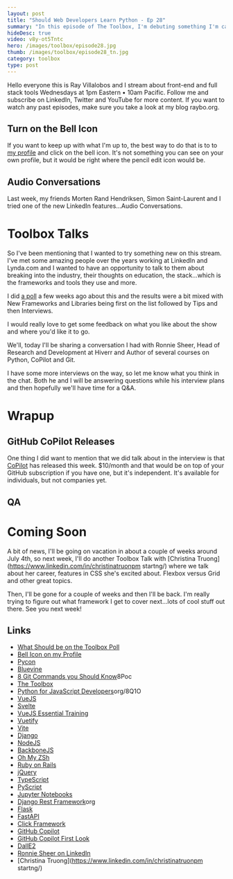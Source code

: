 ```yaml
---
layout: post
title: "Should Web Developers Learn Python - Ep 28"
summary: "In this episode of The Toolbox, I'm debuting something I'm calling Toolbox Talks. That's conversations with Web and Teaching professionals. I'll share my interview with Ronnie Sheer, who is hanging around in the Chat ready to answer your questions about Python, breaking into the industry, all of the full stack tools he uses. The pace of the web is relentless and that's why you need...the Toolbox."
hideDesc: true
video: v8y-ot5Tntc
hero: /images/toolbox/episode28.jpg
thumb: /images/toolbox/episode28_tn.jpg 
category: toolbox
type: post
---
```


Hello everyone this is Ray Villalobos and I stream about front-end and full stack tools Wednesdays at 1pm Eastern • 10am Pacific. Follow me and subscribe on LinkedIn, Twitter and YouTube for more content. If you want to watch any past episodes, make sure you take a look at my blog raybo.org.

## Turn on the Bell Icon
If you want to keep up with what I'm up to, the best way to do that is to to [my profile](https://www.linkedin.com/in/planetoftheweb/) and click on the bell icon. It's not something you can see on your own profile, but it would be right where the pencil edit icon would be.

## Audio Conversations
Last week, my friends Morten Rand Hendriksen, Simon Saint-Laurent and I tried one of the new LinkedIn features...Audio Conversations.


# Toolbox Talks

So I've been mentioning that I wanted to try something new on this stream. I've met some amazing people over the years working at LinkedIn and Lynda.com and I wanted to have an opportunity to talk to them about breaking into the industry, their thoughts on education, the stack...which is the frameworks and tools they use and more.

I did [a poll](https://www.linkedin.com/posts/planetoftheweb_webdeveloper-webdesign-html-ugcPost-6940641539337416704-z12u) a few weeks ago about this and the results were a bit mixed with New Frameworks and Libraries being first on the list followed by Tips and then Interviews. 

I would really love to get some feedback on what you like about the show and where you'd like it to go.

We'll, today I'll be sharing a conversation I had with Ronnie Sheer, Head of Research and Development at Hiverr and Author of several courses on Python, CoPilot and Git.

I have some more interviews on the way, so let me know what you think in the chat. Both he and I will be answering questions while his interview plans and then hopefully we'll have time for a Q&A.


# Wrapup
## GitHub CoPilot Releases
One thing I did want to mention that we did talk about in the interview is that [CoPilot](https://github.com/features/copilot/) has released this week. $10/month and that would be on top of your GitHub subscription if you have one, but it's independent. It's available for individuals, but not companies yet.

## QA

# Coming Soon
A bit of news, I'll be going on vacation in about a couple of weeks around July 4th, so next week, I'll do another Toolbox Talk with [Christina Truong](https://www.linkedin.com/in/christinatruonpm startng/) where we talk about her career, features in CSS she's excited about. Flexbox versus Grid and other great topics.

Then, I'll be gone for a couple of weeks and then I'll be back. I'm really trying to figure out what framework I get to cover next...lots of cool stuff out there. See you next week!



## Links

- [What Should be on the Toolbox Poll](https://www.linkedin.com/posts/planetoftheweb_webdeveloper-webdesign-html-ugcPost-6940641539337416704-z12u)
- [Bell Icon on my Profile](https://www.linkedin.com/in/planetoftheweb/)
- [Pycon](https://pycon.org)
- [Bluevine](https://bluevine.com)
- [8 Git Commands you Should Know](https://go.raybo.org/)8Poc
- [The Toolbox](https://go.raybo.org/8Q1K)
- [Python for JavaScript Developers](https://go.raybo.)org/8Q1O
- [VueJS](https://go.raybo.org/8Q24)
- [Svelte](https://svelte.dev)
- [VueJS Essential Training](https://go.raybo.org/8Q1s)
- [Vuetify](https://vuetifyjs.com)
- [Vite](https://vitejs.dev)
- [Django](https://djangoproject.com)
- [NodeJS](https://nodejs.org)
- [BackboneJS](https://backbonejs.org)
- [Oh My ZSh](https://ohmyz.sh)
- [Ruby on Rails](https://rubyonrails.org)
- [jQuery](https://jquery.com)
- [TypeScript](https://typescriptlang.org)
- [PyScript](https://pyscript.net)
- [Jupyter Notebooks](https://jupyter.org)
- [Django Rest Framework](https://django-rest-framework.)org
- [Flask](https://flask.palletsprojects.com)
- [FastAPI](fastapi.tiangolo.com)
- [Click Framework](click.palletsprojects.com)
- [GitHub Copilot](copilot.github.com)
- [GitHub Copilot First Look](https://go.raybo.org/8Qfl)
- [DallE2](https://openai.com)
- [Ronnie Sheer on LinkedIn](go.raybo.org/8QoO)
- [Christina Truong](https://www.linkedin.com/in/christinatruonpm startng/)
